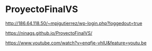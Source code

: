 # ProyectoFinalVS
http://186.64.118.50/~mpjgutierrez/wp-login.php?loggedout=true

https://ninags.github.io/ProyectoFinalVS/

https://www.youtube.com/watch?v=enqfje-vhlU&feature=youtu.be
